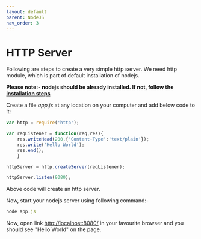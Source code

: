 ```yaml
---
layout: default
parent: NodeJS
nav_order: 3
---
```

# HTTP Server

Following are steps to create a very simple http server. We need http module, which is part of default installation of nodejs.

**Please note:- nodejs should be already installed. If not, follow the [installation steps](./install_nodejs.md)**

Create a file *app.js* at any location on your computer and add below code to it:

```js
var http = require('http');

var reqListener = function(req,res){
    res.writeHead(200,{'Content-Type':'text/plain'});
    res.write('Hello World');
    res.end();
    }

httpServer = http.createServer(reqListener);

httpServer.listen(8080);
```

Above code will create an http server.

Now, start your nodejs server using following command:-

```js
node app.js
```

Now, open link <http://localhost:8080/> in your favourite browser and you should see "Hello World" on the page.
